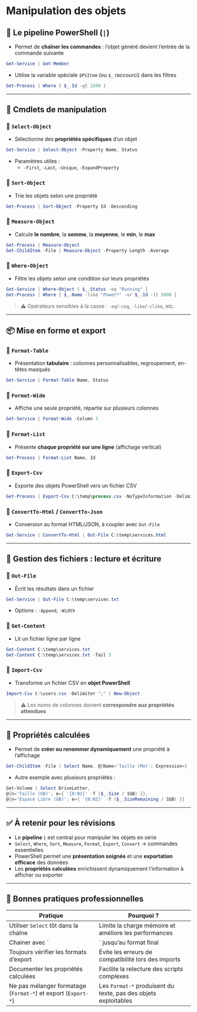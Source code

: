 # Manipulation des objets

## 🔗 Le pipeline PowerShell (`|`)

- Permet de **chaîner les commandes** : l’objet généré devient l’entrée de la commande suivante

```powershell
Get-Service | Get-Member
```

- Utilise la variable spéciale `$PSItem` (ou `$_` raccourci) dans les filtres

```powershell
Get-Process | Where { $_.Id -gt 1500 }
```

---

## 🎯 Cmdlets de manipulation

### 🔹 `Select-Object`

- Sélectionne des **propriétés spécifiques** d’un objet

```powershell
Get-Service | Select-Object -Property Name, Status
```

- Paramètres utiles :
    - `-First`, `-Last`, `-Unique`, `-ExpandProperty`

### 🔹 `Sort-Object`

- Trie les objets selon une propriété

```powershell
Get-Process | Sort-Object -Property Id -Descending
```

### 🔹 `Measure-Object`

- Calcule **le nombre**, la **somme**, la **moyenne**, le **min**, le **max**

```powershell
Get-Process | Measure-Object
Get-ChildItem -File | Measure-Object -Property Length -Average
```

### 🔹 `Where-Object`

- Filtre les objets selon une condition sur leurs propriétés

```powershell
Get-Service | Where-Object { $_.Status -eq "Running" }
Get-Process | Where { $_.Name -like "Power*" -or $_.Id -lt 5000 }
```

> ⚠️ Opérateurs sensibles à la casse : `-eq`/`-ceq`, `-like`/`-clike`, etc.

---

## 📦 Mise en forme et export

### 🔹 `Format-Table`

- Présentation **tabulaire** : colonnes personnalisables, regroupement, en-têtes masqués

```powershell
Get-Service | Format-Table Name, Status
```

### 🔹 `Format-Wide`

- Affiche une seule propriété, répartie sur plusieurs colonnes

```powershell
Get-Service | Format-Wide -Column 3
```

### 🔹 `Format-List`

- Présente **chaque propriété sur une ligne** (affichage vertical)

```powershell
Get-Process | Format-List Name, Id
```

### 🔹 `Export-Csv`

- Exporte des objets PowerShell vers un fichier CSV

```powershell
Get-Process | Export-Csv C:\temp\process.csv -NoTypeInformation -Delimiter ";"
```

### 🔹 `ConvertTo-Html` / `ConvertTo-Json`

- Conversion au format HTML/JSON, à coupler avec `Out-File`

```powershell
Get-Service | ConvertTo-Html | Out-File C:\temp\services.html
```

---

## 🔄 Gestion des fichiers : lecture et écriture

### 🔹 `Out-File`

- Écrit les résultats dans un fichier

```powershell
Get-Service | Out-File C:\temp\services.txt
```

- Options : `-Append`, `-Width`

### 🔹 `Get-Content`

- Lit un fichier ligne par ligne

```powershell
Get-Content C:\temp\services.txt
Get-Content C:\temp\services.txt -Tail 5
```

### 🔹 `Import-Csv`

- Transforme un fichier CSV en **objet PowerShell**

```powershell
Import-Csv C:\users.csv -Delimiter ";" | New-Object
```

> ⚠️ Les noms de colonnes doivent **correspondre aux propriétés attendues**

---

## 🧮 Propriétés calculées

- Permet de **créer ou renommer dynamiquement** une propriété à l’affichage

```powershell
Get-ChildItem -File | Select Name, @{Name='Taille (Mo)'; Expression={ '{0:N2}' -f ($_.Length / 1MB) }}
```

- Autre exemple avec plusieurs propriétés :

```powershell
Get-Volume | Select DriveLetter,
@{n='Taille (GB)'; e={ '{0:N2}' -f ($_.Size / 1GB) }},
@{n='Espace Libre (GB)'; e={ '{0:N2}' -f ($_.SizeRemaining / 1GB) }}
```

---

## ✅ À retenir pour les révisions

- Le **pipeline `|`** est central pour manipuler les objets en série
- `Select`, `Where`, `Sort`, `Measure`, `Format`, `Export`, `Convert` → commandes essentielles
- PowerShell permet une **présentation soignée** et une **exportation efficace** des données
- Les **propriétés calculées** enrichissent dynamiquement l’information à afficher ou exporter

---

## 📌 Bonnes pratiques professionnelles

|Pratique|Pourquoi ?|
|---|---|
|Utiliser `Select` tôt dans la chaîne|Limite la charge mémoire et améliore les performances|
|Chainer avec `|` jusqu’au format final|
|Toujours vérifier les formats d’export|Évite les erreurs de compatibilité lors des imports|
|Documenter les propriétés calculées|Facilite la relecture des scripts complexes|
|Ne pas mélanger formatage (`Format-*`) et export (`Export-*`)|Les `Format-*` produisent du texte, pas des objets exploitables|
